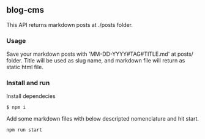 ## blog-cms
This API returns markdown posts at ./posts folder.

### Usage
Save your markdown posts with 'MM-DD-YYYY#TAG#TITLE.md' at posts/ folder.
Title will be used as slug name, and markdown file will return as static html file.

### Install and run 
Install dependecies
```
$ npm i
```
Add some markdown files with below descripted nomenclature and hit start.
```
npm run start
```
